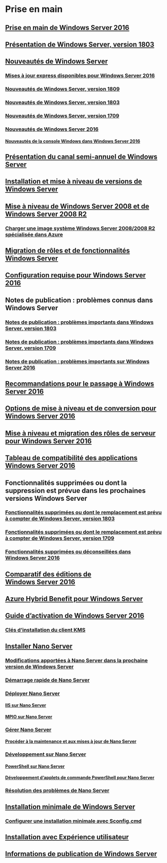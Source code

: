 # Prise en main
## [Prise en main de Windows Server 2016](Server-Basics.md)
## [Présentation de Windows Server, version 1803](get-started-with-1803.md)
## [Nouveautés de Windows Server](whats-new-in-windows-server.md)
### [Mises à jour express disponibles pour Windows Server 2016](express-updates.md)
### [Nouveautés de Windows Server, version 1809](whats-new-in-windows-server-1809.md)
### [Nouveautés de Windows Server, version 1803](whats-new-in-windows-server-1803.md)
### [Nouveautés de Windows Server, version 1709](whats-new-in-windows-server-1709.md)
### [Nouveautés de Windows Server 2016](whats-new-in-windows-server-2016.md)
#### [Nouveautés de la console Windows dans Windows Server 2016](whats-new-in-console.md)
## [Présentation du canal semi-annuel de Windows Server](semi-annual-channel-overview.md)
## [Installation et mise à niveau de versions de Windows Server](Installation-and-Upgrade.md)
## [Mise à niveau de Windows Server 2008 et de Windows Server 2008 R2](modernize-windows-server-2008.md)
### [Charger une image système Windows Server 2008/2008 R2 spécialisée dans Azure](uploading-specialized-WS08-image-to-azure.md)
## [Migration de rôles et de fonctionnalités Windows Server](Migrate-Roles-and-Features.md)
## [Configuration requise pour Windows Server 2016](System-Requirements.md)
## Notes de publication : problèmes connus dans Windows Server
### [Notes de publication : problèmes importants dans Windows Server, version 1803](server-1803-release-notes.md)
### [Notes de publication : problèmes importants dans Windows Server, version 1709](server-1709-relnotes.md)
### [Notes de publication : problèmes importants sur Windows Server 2016](Windows-Server-2016-GA-Release-Notes.md)
## [Recommandations pour le passage à Windows Server 2016](Recommendations-moving-to-Server2016.md)
## [Options de mise à niveau et de conversion pour Windows Server 2016](Supported-Upgrade-paths.md)
## [Mise à niveau et migration des rôles de serveur pour Windows Server 2016](Server-Role-Upgradeability-Table.md)
## [Tableau de compatibilité des applications Windows Server 2016](Server-Application-compatibility.md)
## Fonctionnalités supprimées ou dont la suppression est prévue dans les prochaines versions Windows Server
### [Fonctionnalités supprimées ou dont le remplacement est prévu à compter de Windows Server, version 1803](windows-server-1803-removed-features.md)
### [Fonctionnalités supprimées ou dont le remplacement est prévu à compter de Windows Server, version 1709](Removed-Features-1709.md)
### [Fonctionnalités supprimées ou déconseillées dans Windows Server 2016](Deprecated-Features.md)
## [Comparatif des éditions de Windows Server 2016](2016-Edition-Comparison.md)
## [Azure Hybrid Benefit pour Windows Server](azure-hybrid-benefit.md)
## [Guide d’activation de Windows Server 2016](Server-2016-activation.md)
### [Clés d’installation du client KMS](KMSclientkeys.md)
## [Installer Nano Server](Getting-started-with-Nano-Server.md)
### [Modifications apportées à Nano Server dans la prochaine version de Windows Server](nano-in-semi-annual-channel.md)
### [Démarrage rapide de Nano Server](Nano-Server-Quick-start.md)
### [Déployer Nano Server](Deploy-Nano-Server.md)
#### [IIS sur Nano Server](IIS-on-Nano-Server.md)
#### [MPIO sur Nano Server](MPIO-on-Nano-Server.md)
### [Gérer Nano Server](Manage-Nano-Server.md)
#### [Procéder à la maintenance et aux mises à jour de Nano Server](Update-Nano-Server.md)
### [Développement sur Nano Server](Developing-on-Nano-Server.md)
#### [PowerShell sur Nano Server](powershell-on-Nano-Server.md)
#### [Développement d’applets de commande PowerShell pour Nano Server](Developing-powershell-Cmdlets-for-Nano-Server.md)
### [Résolution des problèmes de Nano Server](Troubleshooting-Nano-Server.md)
## [Installation minimale de Windows Server](Getting-started-with-Server-Core.md)
### [Configurer une installation minimale avec Sconfig.cmd](Sconfig-on-WS2016.md)
## [Installation avec Expérience utilisateur](Getting-started-with-Server-with-Desktop-Experience.md)
## [Informations de publication de Windows Server](windows-server-release-info.md)